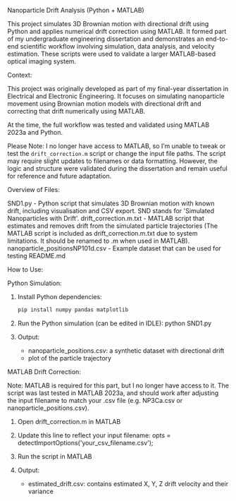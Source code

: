 Nanoparticle Drift Analysis (Python + MATLAB)

This project simulates 3D Brownian motion with directional drift using Python and applies numerical drift correction using MATLAB. It formed part of my undergraduate engineering dissertation and demonstrates an end-to-end scientific workflow involving simulation, data analysis, and velocity estimation. These scripts were used to validate a larger MATLAB-based optical imaging system.

Context:

This project was originally developed as part of my final-year dissertation in Electrical and Electronic Engineering. It focuses on simulating nanoparticle movement using Brownian motion models with directional drift and correcting that drift numerically using MATLAB.

At the time, the full workflow was tested and validated using MATLAB 2023a and Python.

Please Note: I no longer have access to MATLAB, so I’m unable to tweak or test the `drift_correction.m` script or change the input file paths. The script may require slight updates to filenames or data formatting. However, the logic and structure were validated during the dissertation and remain useful for reference and future adaptation.


Overview of Files:

SND1.py - Python script that simulates 3D Brownian motion with known drift, including visualisation and CSV export. SND stands for 'Simulated Nanoparticles with Drift'.
drift_correction.m.txt - MATLAB script that estimates and removes drift from the simulated particle trajectories (The MATLAB script is included as drift_correction.m.txt due to system limitations. It should be renamed to .m when used in MATLAB).
nanoparticle_positionsNP101d.csv - Example dataset that can be used for testing
README.md


How to Use:

Python Simulation:

1. Install Python dependencies:
   ```bash
   pip install numpy pandas matplotlib

2. Run the Python simulation (can be edited in IDLE):
	python SND1.py

3. Output:
	- nanoparticle_positions.csv: a synthetic dataset with directional drift
	- plot of the particle trajectory

MATLAB Drift Correction:

Note: MATLAB is required for this part, but I no longer have access to it.
The script was last tested in MATLAB 2023a, and should work after adjusting the input filename to match your .csv file (e.g. NP3Ca.csv or nanoparticle_positions.csv).

1. Open drift_correction.m in MATLAB

2. Update this line to reflect your input filename:
	opts = detectImportOptions('your_csv_filename.csv');

3. Run the script in MATLAB

4. Output:
	- estimated_drift.csv: contains estimated X, Y, Z drift velocity and their variance

